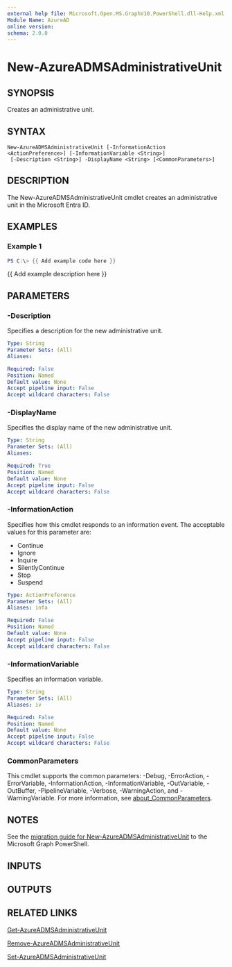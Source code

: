 ```yaml
---
external help file: Microsoft.Open.MS.GraphV10.PowerShell.dll-Help.xml
Module Name: AzureAD
online version:
schema: 2.0.0
---
```


# New-AzureADMSAdministrativeUnit

## SYNOPSIS
Creates an administrative unit.

## SYNTAX

```
New-AzureADMSAdministrativeUnit [-InformationAction <ActionPreference>] [-InformationVariable <String>]
 [-Description <String>] -DisplayName <String> [<CommonParameters>]
```

## DESCRIPTION
The New-AzureADMSAdministrativeUnit cmdlet creates an administrative unit in the Microsoft Entra ID.

## EXAMPLES

### Example 1
```powershell
PS C:\> {{ Add example code here }}
```

{{ Add example description here }}

## PARAMETERS

### -Description
Specifies a description for the new administrative unit.

```yaml
Type: String
Parameter Sets: (All)
Aliases:

Required: False
Position: Named
Default value: None
Accept pipeline input: False
Accept wildcard characters: False
```

### -DisplayName
Specifies the display name of the new administrative unit.

```yaml
Type: String
Parameter Sets: (All)
Aliases:

Required: True
Position: Named
Default value: None
Accept pipeline input: False
Accept wildcard characters: False
```

### -InformationAction
Specifies how this cmdlet responds to an information event.
The acceptable values for this parameter are:

- Continue
- Ignore
- Inquire
- SilentlyContinue
- Stop
- Suspend

```yaml
Type: ActionPreference
Parameter Sets: (All)
Aliases: infa

Required: False
Position: Named
Default value: None
Accept pipeline input: False
Accept wildcard characters: False
```

### -InformationVariable
Specifies an information variable.

```yaml
Type: String
Parameter Sets: (All)
Aliases: iv

Required: False
Position: Named
Default value: None
Accept pipeline input: False
Accept wildcard characters: False
```

### CommonParameters
This cmdlet supports the common parameters: -Debug, -ErrorAction, -ErrorVariable, -InformationAction, -InformationVariable, -OutVariable, -OutBuffer, -PipelineVariable, -Verbose, -WarningAction, and -WarningVariable. For more information, see [about_CommonParameters](http://go.microsoft.com/fwlink/?LinkID=113216).

## NOTES

See the [migration guide for New-AzureADMSAdministrativeUnit](./migrate/New-AzureADMSAdministrativeUnit.md) to the Microsoft Graph PowerShell.

## INPUTS

## OUTPUTS

## RELATED LINKS

[Get-AzureADMSAdministrativeUnit](Get-AzureADMSAdministrativeUnit.md)

[Remove-AzureADMSAdministrativeUnit](Remove-AzureADMSAdministrativeUnit.md)

[Set-AzureADMSAdministrativeUnit](Set-AzureADMSAdministrativeUnit.md)

